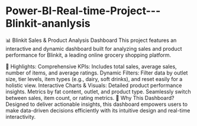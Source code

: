 # Power-BI-Real-time-Project---Blinkit-ananlysis
📊 Blinkit Sales & Product Analysis Dashboard
This project features an interactive and dynamic dashboard built for analyzing sales and product performance for Blinkit, a leading online grocery shopping platform.

🔑 Highlights:
Comprehensive KPIs: Includes total sales, average sales, number of items, and average ratings.
Dynamic Filters: Filter data by outlet size, tier levels, item types (e.g., dairy, soft drinks), and reset easily for a holistic view.
Interactive Charts & Visuals:
Detailed product performance insights.
Metrics by fat content, outlet, and product type.
Seamlessly switch between sales, item count, or rating metrics.
🚀 Why This Dashboard?
Designed to deliver actionable insights, this dashboard empowers users to make data-driven decisions efficiently with its intuitive design and real-time interactivity.
